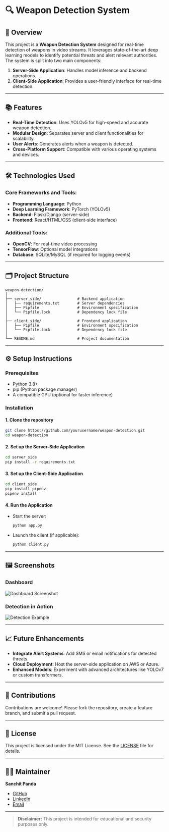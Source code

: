# 🔍 Weapon Detection System

## 🚀 Overview
This project is a **Weapon Detection System** designed for real-time detection of weapons in video streams. It leverages state-of-the-art deep learning models to identify potential threats and alert relevant authorities. The system is split into two main components:

1. **Server-Side Application**: Handles model inference and backend operations.
2. **Client-Side Application**: Provides a user-friendly interface for real-time detection.

---

## 📚 Features
- **Real-Time Detection**: Uses YOLOv5 for high-speed and accurate weapon detection.
- **Modular Design**: Separates server and client functionalities for scalability.
- **User Alerts**: Generates alerts when a weapon is detected.
- **Cross-Platform Support**: Compatible with various operating systems and devices.

---

## 🛠️ Technologies Used
### Core Frameworks and Tools:
- **Programming Language**: Python
- **Deep Learning Framework**: PyTorch (YOLOv5)
- **Backend**: Flask/Django (server-side)
- **Frontend**: React/HTML/CSS (client-side interface)

### Additional Tools:
- **OpenCV**: For real-time video processing
- **TensorFlow**: Optional model integrations
- **Database**: SQLite/MySQL (if required for logging events)

---

## 🗂️ Project Structure
```plaintext
weapon-detection/
│
├── server_side/                # Backend application
│   ├── requirements.txt        # Server dependencies
│   ├── Pipfile                 # Environment specification
│   └── Pipfile.lock            # Dependency lock file
│
├── client_side/                # Frontend application
│   ├── Pipfile                 # Environment specification
│   └── Pipfile.lock            # Dependency lock file
│
└── README.md                   # Project documentation
```

---

## ⚙️ Setup Instructions

### Prerequisites
- Python 3.8+
- pip (Python package manager)
- A compatible GPU (optional for faster inference)

### Installation
#### 1. Clone the repository
```bash
git clone https://github.com/yourusername/weapon-detection.git
cd weapon-detection
```

#### 2. Set up the Server-Side Application
```bash
cd server_side
pip install -r requirements.txt
```

#### 3. Set up the Client-Side Application
```bash
cd client_side
pip install pipenv
pipenv install
```

#### 4. Run the Application
- Start the server:
  ```bash
  python app.py
  ```
- Launch the client (if applicable):
  ```bash
  python client.py
  ```

---

## 🖼️ Screenshots
### Dashboard
![Dashboard Screenshot](https://via.placeholder.com/800x400?text=Dashboard)

### Detection in Action
![Detection Example](https://via.placeholder.com/800x400?text=Weapon+Detection)

---

## 📈 Future Enhancements
- **Integrate Alert Systems**: Add SMS or email notifications for detected threats.
- **Cloud Deployment**: Host the server-side application on AWS or Azure.
- **Enhanced Models**: Experiment with advanced architectures like YOLOv7 or custom transformers.

---

## 🤝 Contributions
Contributions are welcome! Please fork the repository, create a feature branch, and submit a pull request.

---

## 📜 License
This project is licensed under the MIT License. See the [LICENSE](LICENSE) file for details.

---

## 👨‍💻 Maintainer
**Sanchit Panda**
- [GitHub](https://github.com/santheartist)
- [LinkedIn](https://www.linkedin.com/in/sanchit-p-29b5a0256/)
- [Email](mailto:sanchitpanda490@gmail.com)

---

> **Disclaimer:** This project is intended for educational and security purposes only.
